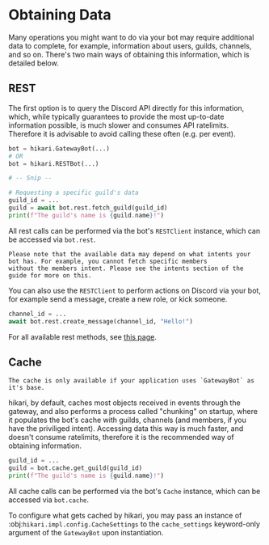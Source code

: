# Obtaining Data

Many operations you might want to do via your bot may require additional data to complete, for example, information
about users, guilds, channels, and so on. There's two main ways of obtaining this information, which is detailed below.

## REST

The first option is to query the Discord API directly for this information, which, while typically guarantees to
provide the most up-to-date information possible, is much slower and consumes API ratelimits. Therefore it is advisable
to avoid calling these often (e.g. per event).

```py
bot = hikari.GatewayBot(...)
# OR
bot = hikari.RESTBot(...)

# -- Snip --

# Requesting a specific guild's data
guild_id = ...
guild = await bot.rest.fetch_guild(guild_id)
print(f"The guild's name is {guild.name}!")

```

All rest calls can be performed via the bot's `RESTClient` instance, which can be accessed via `bot.rest`.

```{note}
Please note that the available data may depend on what intents your bot has. For example, you cannot fetch specific members
without the members intent. Please see the intents section of the guide for more on this.
```

You can also use the `RESTClient` to perform actions on Discord via your bot, for example send a message, create a new role,
or kick someone.

```py
channel_id = ...
await bot.rest.create_message(channel_id, "Hello!")
```

For all available rest methods, see [this page](https://docs.hikari-py.dev/en/latest/reference/hikari/api/rest/).

## Cache

```{note}
The cache is only available if your application uses `GatewayBot` as it's base.
```

hikari, by default, caches most objects received in events through the gateway, and also performs a process called "chunking"
on startup, where it populates the bot's cache with guilds, channels (and members, if you have the priviliged intent). Accessing
data this way is much faster, and doesn't consume ratelimits, therefore it is the recommended way of obtaining information.

```py
guild_id = ...
guild = bot.cache.get_guild(guild_id)
print(f"The guild's name is {guild.name}!")
```

All cache calls can be performed via the bot's `Cache` instance, which can be accessed via `bot.cache`.

To configure what gets cached by hikari, you may pass an instance of :obj:`hikari.impl.config.CacheSettings` to the `cache_settings` keyword-only argument of
the `GatewayBot` upon instantiation.
